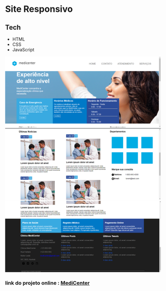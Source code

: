 
# Site Responsivo

## Tech

* HTML
* CSS
* JavaScript

<img src="./img/Home.png">
<img src="./img/Main.png">
<img src="./img/Footer.png">

### link do projeto online : <a href="https://medicenter-one.vercel.app/">MediCenter</a>

